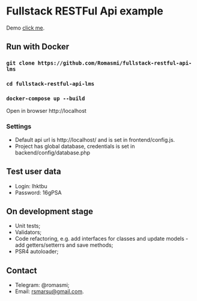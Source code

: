 # Fullstack RESTFul Api example

Demo [click me](http://62.113.110.97).

## Run with Docker

### `git clone https://github.com/Romasmi/fullstack-restful-api-lms`
### `cd fullstack-restful-api-lms`
### `docker-compose up --build`
Open in browser http://localhost

### Settings
* Default api url is http://localhost/ and is set in frontend/config.js.
* Project has global database, credentials is set in backend/config/database.php

## Test user data
* Login: lhktbu
* Password: 16gPSA

## On development stage
* Unit tests;
* Validators;
* Code refactoring, e.g. add interfaces for classes and 
update models - add getters/setterrs and save methods;
* PSR4 autoloader;


## Contact
* Telegram: @romasmi;
* Email: rsmarsu@gmail.com.